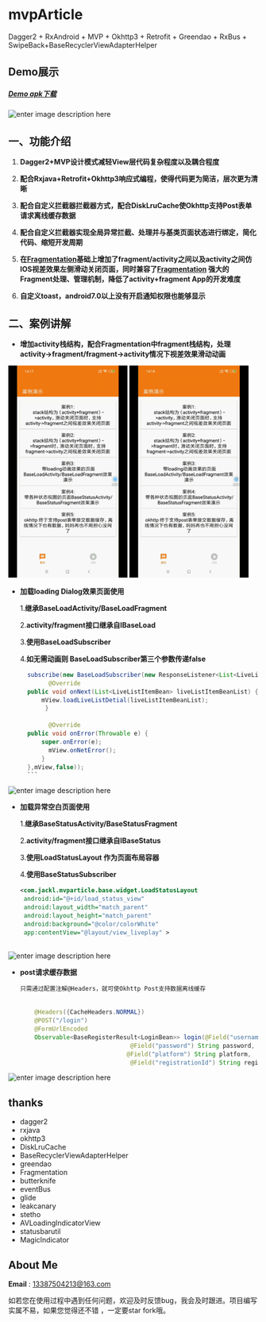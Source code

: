
# mvpArticle
Dagger2 + RxAndroid + MVP + Okhttp3 + Retrofit + Greendao + RxBus + SwipeBack+BaseRecyclerViewAdapterHelper


## Demo展示

##### [Demo apk下载](https://github.com/JackL124/mvpArticle/blob/master/apk/mvparticle.apk)

![enter image description here](https://github.com/JackL124/MvpArticle/blob/master/screenshot/example.gif?raw=true)

## 一、功能介绍

 1. **Dagger2+MVP设计模式减轻View层代码复杂程度以及耦合程度**

 2. **配合Rxjava+Retrofit+Okhttp3响应式编程，使得代码更为简洁，层次更为清晰**

 3. **配合自定义拦截器拦截器方式，配合DiskLruCache使Okhttp支持Post表单请求离线缓存数据**

 4. **配合自定义拦截器实现全局异常拦截、处理并与基类页面状态进行绑定，简化代码、缩短开发周期**

 5. **在[Fragmentation](https://github.com/YoKeyword/Fragmentation)基础上增加了fragment/activity之间以及activity之间仿IOS视差效果左侧滑动关闭页面，同时兼容了[Fragmentation](https://github.com/YoKeyword/Fragmentation) 强大的Fragment处理、管理机制，降低了activity+fragment App的开发难度**

6. **自定义toast，android7.0以上没有开启通知权限也能够显示**




## 二、案例讲解

 - **增加activity栈结构，配合Fragmentation中fragment栈结构，处理activity->fragment/fragment->activity情况下视差效果滑动动画**


![enter image description here](https://github.com/JackL124/MvpArticle/blob/master/screenshot/example2.gif?raw=true)                    ![enter image description here](https://raw.githubusercontent.com/JackL124/MvpArticle/master/screenshot/example1.gif)

 - **加载loading Dialog效果页面使用**
 
   1.**继承BaseLoadActivity/BaseLoadFragment**
   
   2.**activity/fragment接口继承自IBaseLoad**
   
   3.**使用BaseLoadSubscriber**
   
   4.**如无需动画则 BaseLoadSubscriber第三个参数传递false**
   
      ```java
		subscribe(new BaseLoadSubscriber(new ResponseListener<List<LiveListItemBean>>(){  
		      @Override  
		public void onNext(List<LiveListItemBean> liveListItemBeanList) {  
            mView.loadLiveListDetial(liveListItemBeanList);  
			 }  
  
		      @Override  
		public void onError(Throwable e) {  
            super.onError(e);  
			  mView.onNetError();  
			}  
		},mView,false)); 
		```


![enter image description here](https://github.com/JackL124/MvpArticle/blob/master/screenshot/example3.gif?raw=true)

 - **加载异常空白页面使用**
 
   1.**继承BaseStatusActivity/BaseStatusFragment**
   
   2.**activity/fragment接口继承自IBaseStatus**
   
   3.**使用LoadStatusLayout 作为页面布局容器**
   
   4.**使用BaseStatusSubscriber** 
   
   
     ``` xml
	<com.jackl.mvparticle.base.widget.LoadStatusLayout  
	  android:id="@+id/load_status_view"  
	  android:layout_width="match_parent"  
	  android:layout_height="match_parent"  
	  android:background="@color/colorWhite"  
	  app:contentView="@layout/view_liveplay" >
	  
  
  ![enter image description here](https://github.com/JackL124/MvpArticle/blob/master/screenshot/example4.gif?raw=true)
  
  - **post请求缓存数据**

		只需通过配置注解@Headers，就可使Okhttp Post支持数据离线缓存 
		
	``` java
		 
		@Headers({CacheHeaders.NORMAL})  
		@POST("/login")  
		@FormUrlEncoded
		Observable<BaseRegisterResult<LoginBean>> login(@Field("username") String username,  
							       @Field("password") String password,  
						  	      @Field("platform") String platform,  
							       @Field("registrationId") String registrationId);
	```
    
    

![enter image description here](https://github.com/JackL124/MvpArticle/blob/master/screenshot/example5.gif?raw=true)



## thanks
-   dagger2
-   rxjava
-   okhttp3
-   DiskLruCache
-   BaseRecyclerViewAdapterHelper
-   greendao
-   Fragmentation
-   butterknife
-   eventBus
-   glide
-   leakcanary
-   stetho
-  AVLoadingIndicatorView
-  statusbarutil
- MagicIndicator

## About Me
**Email** : [13387504213@163.com](mailto:13387504213@163.com)

如若您在使用过程中遇到任何问题，欢迎及时反馈bug，我会及时跟进。项目编写实属不易，如果您觉得还不错 ，一定要star fork哦。


